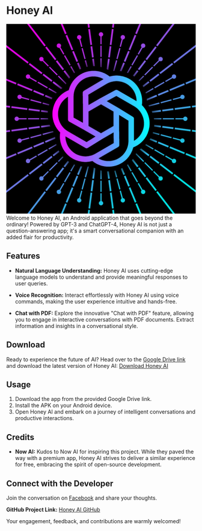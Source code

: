 # Honey AI
![Honey AI](honey.jpeg)
Welcome to Honey AI, an Android application that goes beyond the ordinary! Powered by GPT-3 and ChatGPT-4, Honey AI is not just a question-answering app; it's a smart conversational companion with an added flair for productivity.

## Features

- **Natural Language Understanding:** Honey AI uses cutting-edge language models to understand and provide meaningful responses to user queries.
  
- **Voice Recognition:** Interact effortlessly with Honey AI using voice commands, making the user experience intuitive and hands-free.

- **Chat with PDF:** Explore the innovative "Chat with PDF" feature, allowing you to engage in interactive conversations with PDF documents. Extract information and insights in a conversational style.

## Download
Ready to experience the future of AI? Head over to the [Google Drive link](Your_Google_Drive_Link) and download the latest version of Honey AI: [Download Honey AI](Your_Google_Drive_Link)



## Usage
1. Download the app from the provided Google Drive link.
2. Install the APK on your Android device.
3. Open Honey AI and embark on a journey of intelligent conversations and productive interactions.

## Credits
- **Now AI:** Kudos to Now AI for inspiring this project. While they paved the way with a premium app, Honey AI strives to deliver a similar experience for free, embracing the spirit of open-source development.

## Connect with the Developer
Join the conversation on [Facebook](https://m.facebook.com/abidhasansojib.me) and share your thoughts.

**GitHub Project Link:** [Honey AI GitHub](https://github.com/abidhasansojib/Honey-AI)

Your engagement, feedback, and contributions are warmly welcomed!
